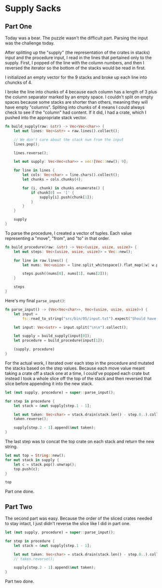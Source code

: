 # Supply Sacks

## Part One

Today was a bear. The puzzle wasn't the difficult part. Parsing the input was the challenge today.

After splitting up the "supply" (the representation of the crates in stacks) input and the procedure input, I read in the lines that pertained only to the supply. First, I popped of the line with the column numbers, and then I reversed the iterator so the bottom of the stacks would be read in first.

I initialized an empty vector for the 9 stacks and broke up each line into chuncks of 4.

I broke the line into chunks of 4 because each column has a length of 3 plus the column separator marked by an empty space. I couldn't split on empty spaces because some stacks are shorter than others, meaning they will have empty "columns". Spliting into chunks of 4 means I could always check to see if the "column" had content. If it did, I had a crate, which I pushed into the appropriate stack vector.

```rust
fn build_supply(raw: &str) -> Vec<Vec<char>> {
    let mut lines: Vec<&str> = raw.lines().collect();

    // We don't care about the stack num from the input
    lines.pop();

    lines.reverse();

    let mut supply: Vec<Vec<char>> = vec![Vec::new(); 9];

    for line in lines {
        let cols: Vec<char> = line.chars().collect();
        let chunks = cols.chunks(4);

        for (i, chunk) in chunks.enumerate() {
            if chunk[0] == '[' {
                supply[i].push(chunk[1]);
            }
        }
    }

    supply
}
```

To parse the procedure, I created a vector of tuples. Each value representing a "move", "from", and "to" in that order.

```rust
fn build_procedure(raw: &str) -> Vec<(usize, usize, usize)> {
    let mut steps: Vec<(usize, usize, usize)> = Vec::new();

    for line in raw.lines() {
        let nums: Vec<usize> = line.split_whitespace().flat_map(|w| w.parse()).collect();

        steps.push((nums[0], nums[1], nums[2]));
    }

    steps
}
```

Here's my final `parse_input()`:

```rust
fn parse_input() -> (Vec<Vec<char>>, Vec<(usize, usize, usize)>) {
    let input =
        fs::read_to_string("src/bin/05/input.txt").expect("Should have been able to read the file");

    let input: Vec<&str> = input.split("\n\n").collect();

    let supply = build_supply(input[0]);
    let procedure = build_procedure(input[1]);

    (supply, procedure)
}
```

For the actual work, I iterated over each step in the procedure and mutated the stacks based on the step values. Because each move value meant taking a crate off a stack one at a time, I could've popped each crate but instead I took a whole slice off the top of the stack and then reversed that slice before appending it into the new stack.

```rust
let (mut supply, procedure) = super::parse_input();

for step in procedure {
    let stack = &mut supply[step.1 - 1];

    let mut taken: Vec<char> = stack.drain(stack.len() - step.0..).collect();
    taken.reverse();

    supply[step.2 - 1].append(&mut taken);
}
```

The last step was to concat the top crate on each stack and return the new string.

```rust
let mut top = String::new();
for mut stack in supply {
    let c = stack.pop().unwrap();
    top.push(c);
}

top
```

Part one done.

## Part Two

The second part was easy. Because the order of the sliced crates needed to stay intact, I just didn't reverse the slice like I did in part one.

```rust
let (mut supply, procedure) = super::parse_input();

for step in procedure {
    let stack = &mut supply[step.1 - 1];

    let mut taken: Vec<char> = stack.drain(stack.len() - step.0..).collect();
    // taken.reverse();

    supply[step.2 - 1].append(&mut taken);
}
```

Part two done.
